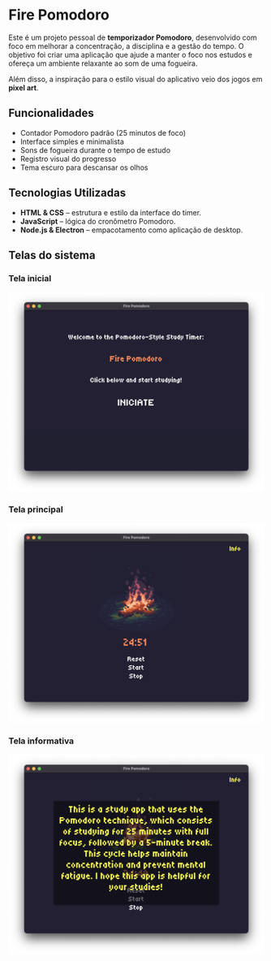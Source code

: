 # Fire Pomodoro

Este é um projeto pessoal de **temporizador Pomodoro**, desenvolvido com foco em melhorar a concentração, a disciplina e a gestão do tempo. O objetivo foi criar uma aplicação que ajude a manter o foco nos estudos e ofereça um ambiente relaxante ao som de uma fogueira. 

Além disso, a inspiração para o estilo visual do aplicativo veio dos jogos em **pixel art**.

## Funcionalidades

- Contador Pomodoro padrão (25 minutos de foco)
- Interface simples e minimalista
- Sons de fogueira durante o tempo de estudo
- Registro visual do progresso
- Tema escuro para descansar os olhos

## Tecnologias Utilizadas

- **HTML & CSS** – estrutura e estilo da interface do timer.
- **JavaScript** – lógica do cronômetro Pomodoro.
- **Node.js & Electron** – empacotamento como aplicação de desktop.

## Telas do sistema

### Tela inicial

![Tela Inicial](./screenshots/tela-inicial.png)

### Tela principal

![Tela Principal](./screenshots/tela-principal.png)

### Tela informativa

![Tela Informativa](./screenshots/tela-informativa.png)
